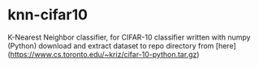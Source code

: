 # knn-cifar10
K-Nearest Neighbor classifier, for CIFAR-10 classifier written with numpy (Python)
download and extract dataset to repo directory from [here] (https://www.cs.toronto.edu/~kriz/cifar-10-python.tar.gz)
